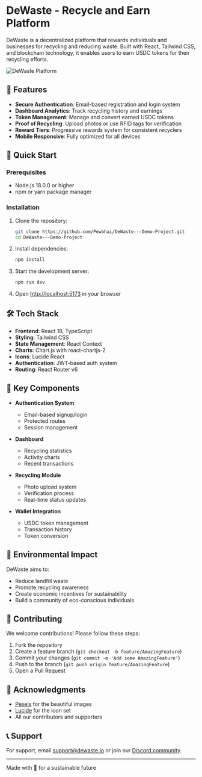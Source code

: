 # DeWaste - Recycle and Earn Platform

DeWaste is a decentralized platform that rewards individuals and businesses for recycling and reducing waste. Built with React, Tailwind CSS, and blockchain technology, it enables users to earn USDC tokens for their recycling efforts.

![DeWaste Platform](https://images.pexels.com/photos/802221/pexels-photo-802221.jpeg?auto=compress&cs=tinysrgb&w=1260&h=750&dpr=2)

## 🌟 Features

- **Secure Authentication**: Email-based registration and login system
- **Dashboard Analytics**: Track recycling history and earnings
- **Token Management**: Manage and convert earned USDC tokens
- **Proof of Recycling**: Upload photos or use RFID tags for verification
- **Reward Tiers**: Progressive rewards system for consistent recyclers
- **Mobile Responsive**: Fully optimized for all devices

## 🚀 Quick Start

### Prerequisites

- Node.js 18.0.0 or higher
- npm or yarn package manager

### Installation

1. Clone the repository:
   ```bash
   git clone https://github.com/Pewbhai/DeWaste---Demo-Project.git
   cd DeWaste---Demo-Project
   ```

2. Install dependencies:
   ```bash
   npm install
   ```

3. Start the development server:
   ```bash
   npm run dev
   ```

4. Open [http://localhost:5173](http://localhost:5173) in your browser

## 🛠 Tech Stack

- **Frontend**: React 18, TypeScript
- **Styling**: Tailwind CSS
- **State Management**: React Context
- **Charts**: Chart.js with react-chartjs-2
- **Icons**: Lucide React
- **Authentication**: JWT-based auth system
- **Routing**: React Router v6

## 📱 Key Components

- **Authentication System**
  - Email-based signup/login
  - Protected routes
  - Session management

- **Dashboard**
  - Recycling statistics
  - Activity charts
  - Recent transactions

- **Recycling Module**
  - Photo upload system
  - Verification process
  - Real-time status updates

- **Wallet Integration**
  - USDC token management
  - Transaction history
  - Token conversion

## 🌿 Environmental Impact

DeWaste aims to:
- Reduce landfill waste
- Promote recycling awareness
- Create economic incentives for sustainability
- Build a community of eco-conscious individuals

## 🤝 Contributing

We welcome contributions! Please follow these steps:

1. Fork the repository
2. Create a feature branch (`git checkout -b feature/AmazingFeature`)
3. Commit your changes (`git commit -m 'Add some AmazingFeature'`)
4. Push to the branch (`git push origin feature/AmazingFeature`)
5. Open a Pull Request

## 🙏 Acknowledgments

- [Pexels](https://www.pexels.com) for the beautiful images
- [Lucide](https://lucide.dev) for the icon set
- All our contributors and supporters

## 📞 Support

For support, email support@dewaste.io or join our [Discord community](https://discord.gg/dewaste).

---

Made with 💚 for a sustainable future
